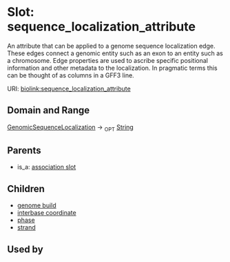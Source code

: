 
# Slot: sequence_localization_attribute


An attribute that can be applied to a genome sequence localization edge. These edges connect a genomic entity such as an exon to an entity such as a chromosome. Edge properties are used to ascribe specific positional information and other metadata to the localization. In pragmatic terms this can be thought of as columns in a GFF3 line.

URI: [biolink:sequence_localization_attribute](https://w3id.org/biolink/vocab/sequence_localization_attribute)


## Domain and Range

[GenomicSequenceLocalization](GenomicSequenceLocalization.md) ->  <sub>OPT</sub>
 [String](types/String.md)

## Parents

 *  is_a: [association slot](association_slot.md)

## Children

 *  [genome build](genome_build.md)
 *  [interbase coordinate](interbase_coordinate.md)
 *  [phase](phase.md)
 *  [strand](strand.md)

## Used by

